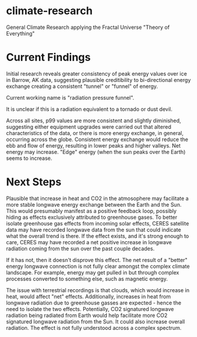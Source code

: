 # climate-research
General Climate Research applying the Fractal Universe "Theory of Everything"

# Current Findings
Initial research reveals greater consistency of peak energy values over ice in Barrow, AK data, suggesting plausible
creditibility to bi-directional energy exchange creating a consistent "tunnel" or "funnel" of energy.

Current working name is "radiation pressure funnel".

It is unclear if this is a radiation equivalent to a tornado or dust devil.

Across all sites, p99 values are more consistent and slightly diminished, suggesting either equipment upgrades were carried out
that altered characteristics of the data, or there is more energy exchange, in general, occurring across the globe.
Consistent energy exchange would reduce the ebb and flow of energy, resulting in lower peaks and higher valleys.
Net energy may increase. "Edge" energy (when the sun peaks over the Earth) seems to increase.

# Next Steps
Plausible that increase in heat and CO2 in the atmosophere may facilitate a more stable longwave energy exchange between
the Earth and the Sun. This would presumably manifest as a positive feedback loop, possibly hiding as effects exclusively
attributed to greenhouse gases. To better isolate greenhouse gas effects from incoming solar effects, CERES satellite data
may have recorded longwave data from the sun that could indicate what the overall trend is there. If the effect exists,
and it's strong enough to care, CERES may have recorded a net positive increase in longwave radiation coming from the sun
over the past couple decades.

If it has not, then it doesn't disprove this effect. The net result of a "better" energy longwave connection is not fully clear
amongst the complex climate landscape. For example, energy may get pulled in but through complex processes converted to something
else, such as magnetic energy.

The issue with terrestrial recordings is that clouds, which would increase in heat, would affect "net" effects. Additionally,
increases in heat from longwave radiation due to greenhouse gasses are expected - hence the need to isolate the two effects.
Potentially, CO2 signatured longwave radiation being radiated from Earth would help facilitate more CO2 signatured longwave
radiation from the Sun. It could also increase overall radiation. The effect is not fully understood across a complex spectrum.
